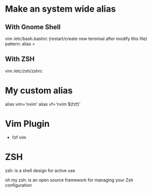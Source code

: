# Make an system wide alias
## With Gnome Shell
vim /etc/bash.bashrc (restart/create new terminal after modify this file)
pattern: alias <cmd>=<actual cmd>

## With ZSH
vim /etc/zsh/zshrc

# My custom alias
alias vim='nvim'
alias vf='nvim $(fzf)'

# Vim Plugin
- fzf vim

# ZSH
zsh: is a shell design for active use


oh my zsh: is an open source framework for managing your Zsh configuration
